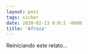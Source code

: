 ```yaml
---
layout: post
tags: sicker
date: 2020-02-13 0:0:1 -0600
title: 'Afroza'
---
```


Reiniciando este relato...